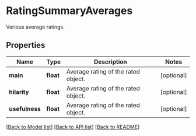 # RatingSummaryAverages

Various average ratings.
## Properties
Name | Type | Description | Notes
------------ | ------------- | ------------- | -------------
**main** | **float** | Average rating of the rated object. | [optional] 
**hilarity** | **float** | Average rating of the rated object. | [optional] 
**usefulness** | **float** | Average rating of the rated object. | [optional] 

[[Back to Model list]](../README.md#documentation-for-models) [[Back to API list]](../README.md#documentation-for-api-endpoints) [[Back to README]](../README.md)


